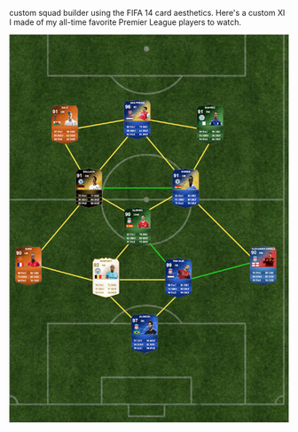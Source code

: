 custom squad builder using the FIFA 14 card aesthetics. Here's a custom XI I made of my all-time favorite Premier League players to watch.

![](src/assets/example.png)
